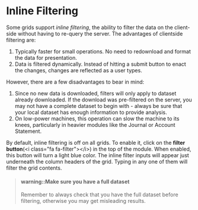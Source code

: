 # Inline Filtering

Some grids support _inline filtering_, the ability to filter the data on the client-side without having to re-query the server. The advantages of clientside filtering are:

1. Typically faster for small operations. No need to redownload and format the data for presentation.
2. Data is filtered dynamically. Instead of hitting a submit button to enact the changes, changes are reflected as a user types.

However, there are a few disadvantages to bear in mind:

1. Since no new data is downloaded, filters will only apply to dataset already downloaded. If the download was pre-filtered on the server, you may not have a complete dataset to begin with - always be sure that your local dataset has enough information to provide analysis.
2. On low-power machines, this operation can slow the machine to its knees, particularly in heavier modules like the Journal or Account Statement.

By default, inline filtering is off on all grids. To enable it, click on the **filter button**\(&lt;i class="fa fa-filter"&gt;&lt;/i&gt;\) in the top of the module. When enabled, this button will turn a light blue color. The inline filter inputs will appear just underneath the column headers of the grid. Typing in any one of them will filter the grid contents.

> #### warning::Make sure you have a full dataset
>
> Remember to always check that you have the full dataset before filtering, otherwise you may get misleading results.



